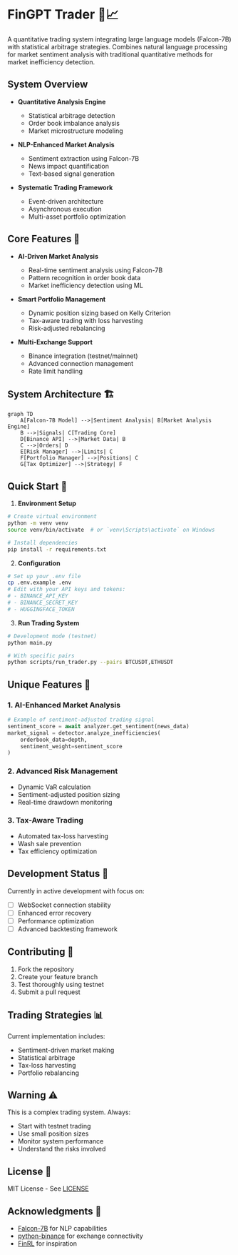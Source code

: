 # FinGPT Trader 🔬📈

A quantitative trading system integrating large language models (Falcon-7B) with statistical arbitrage strategies. Combines natural language processing for market sentiment analysis with traditional quantitative methods for market inefficiency detection.

## System Overview

- **Quantitative Analysis Engine**
  - Statistical arbitrage detection
  - Order book imbalance analysis
  - Market microstructure modeling

- **NLP-Enhanced Market Analysis**
  - Sentiment extraction using Falcon-7B
  - News impact quantification
  - Text-based signal generation

- **Systematic Trading Framework**
  - Event-driven architecture
  - Asynchronous execution
  - Multi-asset portfolio optimization

## Core Features 🚀

- **AI-Driven Market Analysis**
  - Real-time sentiment analysis using Falcon-7B
  - Pattern recognition in order book data
  - Market inefficiency detection using ML

- **Smart Portfolio Management**
  - Dynamic position sizing based on Kelly Criterion
  - Tax-aware trading with loss harvesting
  - Risk-adjusted rebalancing

- **Multi-Exchange Support**
  - Binance integration (testnet/mainnet)
  - Advanced connection management
  - Rate limit handling

## System Architecture 🏗️

```mermaid
graph TD
    A[Falcon-7B Model] -->|Sentiment Analysis| B[Market Analysis Engine]
    B -->|Signals| C[Trading Core]
    D[Binance API] -->|Market Data| B
    C -->|Orders| D
    E[Risk Manager] -->|Limits| C
    F[Portfolio Manager] -->|Positions| C
    G[Tax Optimizer] -->|Strategy| F
```

## Quick Start 🚦

1. **Environment Setup**
```bash
# Create virtual environment
python -m venv venv
source venv/bin/activate  # or `venv\Scripts\activate` on Windows

# Install dependencies
pip install -r requirements.txt
```

2. **Configuration**
```bash
# Set up your .env file
cp .env.example .env
# Edit with your API keys and tokens:
# - BINANCE_API_KEY
# - BINANCE_SECRET_KEY
# - HUGGINGFACE_TOKEN
```

3. **Run Trading System**
```bash
# Development mode (testnet)
python main.py

# With specific pairs
python scripts/run_trader.py --pairs BTCUSDT,ETHUSDT
```

## Unique Features 💫

### 1. AI-Enhanced Market Analysis
```python
# Example of sentiment-adjusted trading signal
sentiment_score = await analyzer.get_sentiment(news_data)
market_signal = detector.analyze_inefficiencies(
    orderbook_data=depth,
    sentiment_weight=sentiment_score
)
```

### 2. Advanced Risk Management
- Dynamic VaR calculation
- Sentiment-adjusted position sizing
- Real-time drawdown monitoring

### 3. Tax-Aware Trading
- Automated tax-loss harvesting
- Wash sale prevention
- Tax efficiency optimization

## Development Status 🔄

Currently in active development with focus on:
- [ ] WebSocket connection stability
- [ ] Enhanced error recovery
- [ ] Performance optimization
- [ ] Advanced backtesting framework

## Contributing 🤝

1. Fork the repository
2. Create your feature branch
3. Test thoroughly using testnet
4. Submit a pull request

## Trading Strategies 📊

Current implementation includes:
- Sentiment-driven market making
- Statistical arbitrage
- Tax-loss harvesting
- Portfolio rebalancing

## Warning ⚠️

This is a complex trading system. Always:
- Start with testnet trading
- Use small position sizes
- Monitor system performance
- Understand the risks involved

## License 📄

MIT License - See [LICENSE](LICENSE)

## Acknowledgments 🙏

- [Falcon-7B](https://huggingface.co/tiiuae/falcon-7b) for NLP capabilities
- [python-binance](https://python-binance.readthedocs.io/) for exchange connectivity
- [FinRL](https://github.com/AI4Finance-Foundation/FinRL) for inspiration